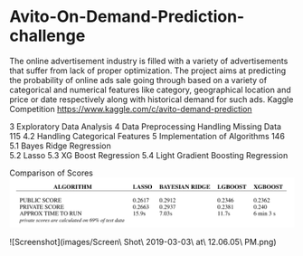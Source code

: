# Avito-On-Demand-Prediction-challenge

The online advertisement industry is filled with a variety of advertisements that suffer from lack of proper optimization. 
The project aims at predicting the probability of online ads sale going through based on a variety of categorical and numerical features like category, geographical location and price or date respectively along with historical demand for such ads.
Kaggle Competition https://www.kaggle.com/c/avito-demand-prediction

3 Exploratory Data Analysis
4 Data Preprocessing
Handling Missing Data
115 4.2 Handling Categorical Features
5 Implementation of Algorithms
146 5.1 Bayes Ridge Regression  
5.2 Lasso
5.3 XG Boost Regression 
5.4 Light Gradient Boosting Regression

Comparison of Scores
 ![Screenshot](images/Untitled.png)


![Screenshot](images/Screen\ Shot\ 2019-03-03\ at\ 12.06.05\ PM.png)
